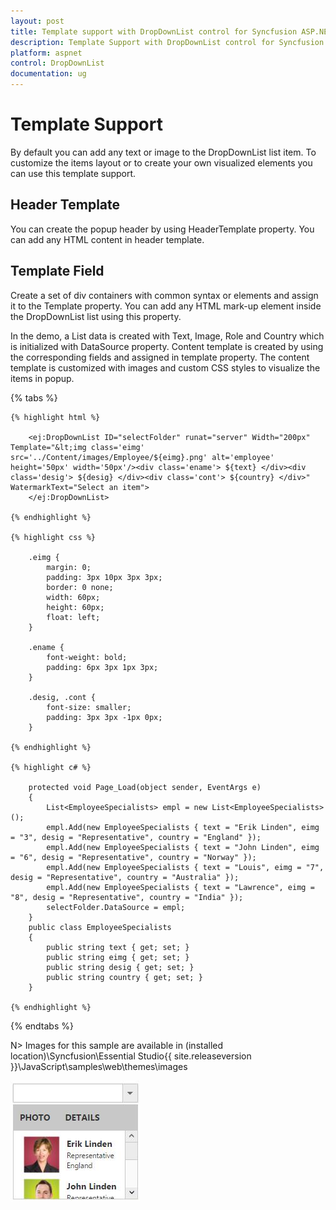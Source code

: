 ```yaml
---
layout: post
title: Template support with DropDownList control for Syncfusion ASP.NET 
description: Template Support with DropDownList control for Syncfusion ASP.NET
platform: aspnet 
control: DropDownList
documentation: ug
---
```


# Template Support

By default you can add any text or image to the DropDownList list item. To customize the items layout or to create your own visualized elements you can use this template support.

## Header Template

You can create the popup header by using HeaderTemplate property. You can add any HTML content in header template.

## Template Field

Create a set of div containers with common syntax or elements and assign it to the Template property. You can add any HTML mark-up element inside the DropDownList list using this property.

In the demo, a List data is created with Text, Image, Role and Country which is initialized with DataSource property. Content template is created by using the corresponding fields and assigned in template property. The content template is customized with images and custom CSS styles to visualize the items in popup.

{% tabs %}

	{% highlight html %}
    
        <ej:DropDownList ID="selectFolder" runat="server" Width="200px" Template="&lt;img class='eimg' src='../Content/images/Employee/${eimg}.png' alt='employee' height='50px' width='50px'/><div class='ename'> ${text} </div><div class='desig'> ${desig} </div><div class='cont'> ${country} </div>" WatermarkText="Select an item">
        </ej:DropDownList>
		
	{% endhighlight %}
    
    {% highlight css %}

    	.eimg {
            margin: 0;
            padding: 3px 10px 3px 3px;
            border: 0 none;
            width: 60px;
            height: 60px;
            float: left;
        }

        .ename {
            font-weight: bold;
            padding: 6px 3px 1px 3px;
        }

        .desig, .cont {
            font-size: smaller;
            padding: 3px 3px -1px 0px;
        }

    {% endhighlight %}
    
    {% highlight c# %}
       
        protected void Page_Load(object sender, EventArgs e)
        {
            List<EmployeeSpecialists> empl = new List<EmployeeSpecialists>();
            empl.Add(new EmployeeSpecialists { text = "Erik Linden", eimg = "3", desig = "Representative", country = "England" });
            empl.Add(new EmployeeSpecialists { text = "John Linden", eimg = "6", desig = "Representative", country = "Norway" });
            empl.Add(new EmployeeSpecialists { text = "Louis", eimg = "7", desig = "Representative", country = "Australia" });
            empl.Add(new EmployeeSpecialists { text = "Lawrence", eimg = "8", desig = "Representative", country = "India" });
            selectFolder.DataSource = empl;
        }
        public class EmployeeSpecialists
        {
            public string text { get; set; }
            public string eimg { get; set; }
            public string desig { get; set; }
            public string country { get; set; }
        }
    
    {% endhighlight %}
    
{% endtabs %}

N> Images for this sample are available in (installed location)\Syncfusion\Essential Studio\{{ site.releaseversion }}\JavaScript\samples\web\themes\images<br/>

![](TemplateSupport_images/TemplateSupport_img1.jpeg)

